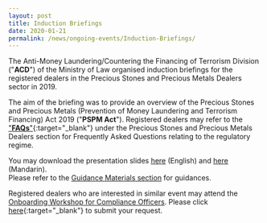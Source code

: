 ```yaml
---
layout: post
title: Induction Briefings
date: 2020-01-21
permalink: /news/ongoing-events/Induction-Briefings/
---
```

The Anti-Money Laundering/Countering the Financing of Terrorism Division ("**ACD**") of the Ministry of Law organised induction briefings for the registered dealers in the Precious Stones and Precious Metals Dealers sector in 2019. 

The aim of the briefing was to provide an overview of the Precious Stones and Precious Metals (Prevention of Money Laundering and Terrorism Financing) Act 2019 ("**PSPM Act**"). Registered dealers may refer to the ["**FAQs**"](https://va.ecitizen.gov.sg/cfp/customerPages/mlaw/explorefaq.aspx){:target="_blank"} under the Precious Stones and Precious Metals Dealers section for Frequently Asked Questions relating to the regulatory regime.

You may download the presentation slides [here](/images/IB_Slides_English_20191217_Final.pdf) (English) and [here](/images/IB_Slides_Chinese_20191126_V2.pdf) (Mandarin).<br>
Please refer to the [Guidance Materials section](/guidance-materials/) for guidances.

Registered dealers who are interested in similar event may attend the [Onboarding Workshop for Compliance Officers](/news/ongoing-events/Onboarding-Workshops-for-Compliance-Officer/). Please click [here](https://eservices.mlaw.gov.sg/enquiry/){:target="_blank"} to submit your request.
